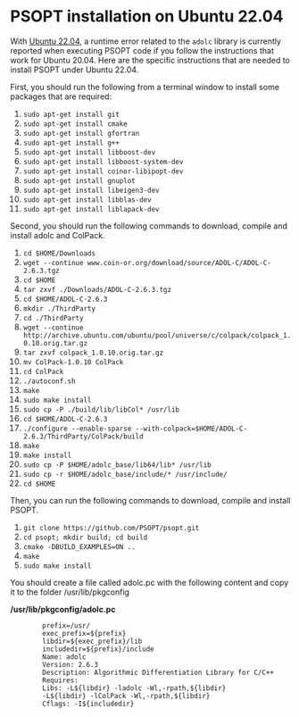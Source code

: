 PSOPT installation on Ubuntu 22.04
=====


With [Ubuntu 22.04](https://releases.ubuntu.com/22.04/), a runtime error related to the `adolc` library is currently reported when executing PSOPT code if you follow the instructions that work for Ubuntu 20.04. Here are the specific instructions that are needed to install PSOPT under Ubuntu 22.04.


First, you should run the following from a terminal window to install some packages that are required:

1. `sudo apt-get install git`
2. `sudo apt-get install cmake`
3. `sudo apt-get install gfortran`
4. `sudo apt-get install g++`
5. `sudo apt-get install libboost-dev`
6. `sudo apt-get install libboost-system-dev`
7. `sudo apt-get install coinor-libipopt-dev`
8. `sudo apt-get install gnuplot`
9. `sudo apt-get install libeigen3-dev`
10. `sudo apt-get install libblas-dev`
11. `sudo apt-get install liblapack-dev`

Second, you should run the following commands to download, compile and install adolc and ColPack.

1. `cd $HOME/Downloads`
2. `wget --continue www.coin-or.org/download/source/ADOL-C/ADOL-C-2.6.3.tgz`
3. `cd $HOME`
4. `tar zxvf ./Downloads/ADOL-C-2.6.3.tgz`
5. `cd $HOME/ADOL-C-2.6.3`
6. `mkdir ./ThirdParty`
7. `cd ./ThirdParty`
8. `wget --continue http://archive.ubuntu.com/ubuntu/pool/universe/c/colpack/colpack_1.0.10.orig.tar.gz`
9. `tar zxvf colpack_1.0.10.orig.tar.gz`
10. `mv ColPack-1.0.10 ColPack`
11. `cd ColPack`
12. `./autoconf.sh`
13. `make`
14. `sudo make install`
15. `sudo cp -P ./build/lib/libCol* /usr/lib`
16. `cd $HOME/ADOL-C-2.6.3`
17. `./configure --enable-sparse --with-colpack=$HOME/ADOL-C-2.6.3/ThirdParty/ColPack/build`
18. `make`
19. `make install`
20. `sudo cp -P $HOME/adolc_base/lib64/lib* /usr/lib`
21. `sudo cp -r $HOME/adolc_base/include/* /usr/include/`
22. `cd $HOME`

Then, you can run the following commands to download, compile and install PSOPT.

1. `git clone https://github.com/PSOPT/psopt.git`
2. `cd psopt; mkdir build; cd build`
3. `cmake -DBUILD_EXAMPLES=ON ..`
4. `make`
5. `sudo make install`

You should create a file called adolc.pc with the following content and copy it to the folder /usr/lib/pkgconfig

**/usr/lib/pkgconfig/adolc.pc**

            prefix=/usr/
            exec_prefix=${prefix}
            libdir=${exec_prefix}/lib
            includedir=${prefix}/include
            Name: adolc
            Version: 2.6.3
            Description: Algorithmic Differentiation Library for C/C++
            Requires:
            Libs: -L${libdir} -ladolc -Wl,-rpath,${libdir}
            -L${libdir} -lColPack -Wl,-rpath,${libdir}
            Cflags: -I${includedir}
